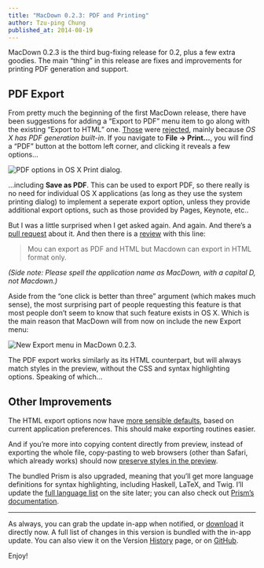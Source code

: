 ```yaml
---
title: "MacDown 0.2.3: PDF and Printing"
author: Tzu-ping Chung
published_at: 2014-08-19
---
```


MacDown 0.2.3 is the third bug-fixing release for 0.2, plus a few extra goodies. The main “thing” in this release are fixes and improvements for printing PDF generation and support.

## PDF Export

From pretty much the beginning of the first MacDown release, there have been suggestions for adding a “Export to PDF” menu item to go along with the existing “Export to HTML” one. [Those](https://github.com/uranusjr/macdown/issues/24) were [rejected](https://github.com/uranusjr/macdown/issues/31), mainly because *OS X has PDF generation built-in*. If you navigate to **File → Print…**, you will find a “PDF” button at the bottom left corner, and clicking it reveals a few options…

![PDF options in OS X Print dialog.](/Users/uranusjr/Desktop/os-x-print-pdf.png)

…including **Save as PDF**. This can be used to export PDF, so there really is no need for individual OS X applications (as long as they use the system printing dialog) to implement a seperate export option, unless they provide additional export options, such as those provided by Pages, Keynote, etc..

But I was a little surprised when I get asked again. And again. And there’s a [pull request](https://github.com/uranusjr/macdown/pull/42) about it. And then there is a [review](https://medium.com/@Sarthaksharma0/mou-v-s-macdown-mac-ac35ecddae45) with this line:

> Mou can export as PDF and HTML but Macdown can export in HTML format only.

*(Side note: Please spell the application name as MacDown, with a capital D, not Macdown.)*

Aside from the “one click is better than three” argument (which makes much sense), the most surprising part of people requesting this feature is that most people don’t seem to know that such feature exists in OS X. Which is the main reason that MacDown will from now on include the new Export menu:

![New Export menu in MacDown 0.2.3.](/Users/uranusjr/Desktop/macdown-export-menu.png)

The PDF export works similarly as its HTML counterpart, but will always match styles in the preview, without the CSS and syntax highlighting options. Speaking of which…

## Other Improvements

The HTML export options now have [more sensible defaults](https://github.com/uranusjr/macdown/issues/118), based on current application preferences. This should make exporting routines easier.

And if you’re more into copying content directly from preview, instead of exporting the whole file, copy-pasting to web browsers (other than Safari, which already works) should now [preserve styles in the preview](https://github.com/uranusjr/macdown/issues/115).

The bundled Prism is also upgraded, meaning that you’ll get more language definitions for syntax highlighting, including Haskell, LaTeX, and Twig. I’ll update the [full language list](/features/) on the site later; you can also check out [Prism’s documentation](http://prismjs.com/test.html).

---

As always, you can grab the update in-app when notified, or [download](/download/v0.2.3/) it directly now. A full list of changes in this version is bundled with the in-app update. You can also view it on the Version [History](/history/stable/#version_372) page, or on [GitHub](https://github.com/uranusjr/macdown/releases/tag/v0.2.3).

Enjoy!
